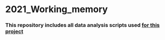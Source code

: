 # 2021_Working_memory

<h3> This repository includes all data analysis scripts used <a href="https://osf.io/rfeqx/"> for this project</a></h3
